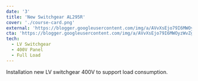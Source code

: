 ```yaml
---
date: '3'
title: 'New Switchgear AL295R'
cover: './course-card.png'
external: 'https://blogger.googleusercontent.com/img/a/AVvXsEjo79I6MWOyzWvZgkkU7O3LOmwhrKMDu_FACeKl_GwTXG-ily0bGuWKgh_tZ7bexzxPiDnoT1auiMbYjQ_ViYQ5baHWh3jQVCzG38ZHQuUXBfBvB3FznwCH7rB7peHB_j7QrUyrp9h4Zo4psmy1158k2O7dnWtrrGFxziZQoOeRERAqm1lb5fYtKsD8Yw=s1600'
cta: 'https://blogger.googleusercontent.com/img/a/AVvXsEjo79I6MWOyzWvZgkkU7O3LOmwhrKMDu_FACeKl_GwTXG-ily0bGuWKgh_tZ7bexzxPiDnoT1auiMbYjQ_ViYQ5baHWh3jQVCzG38ZHQuUXBfBvB3FznwCH7rB7peHB_j7QrUyrp9h4Zo4psmy1158k2O7dnWtrrGFxziZQoOeRERAqm1lb5fYtKsD8Yw=s1600'
tech:
  - LV Switchgear
  - 400V Panel
  - Full Load
---
```


Installation new LV switchgear 400V to support load consumption.
